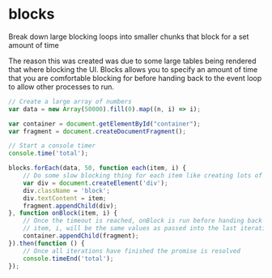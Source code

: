 blocks
======

Break down large blocking loops into smaller chunks that block for a set amount of time

The reason this was created was due to some large tables being rendered that where blocking the UI.
Blocks allows you to specify an amount of time that you are comfortable blocking for before handing back
to the event loop to allow other processes to run.

``` javascript
// Create a large array of numbers
var data = new Array(50000).fill(0).map((n, i) => i);

var container = document.getElementById("container");
var fragment = document.createDocumentFragment();

// Start a console timer
console.time('total');

blocks.forEach(data, 50, function each(item, i) {
    // Do some slow blocking thing for each item like creating lots of DOM
    var div = document.createElement('div');
    div.className = 'block';
    div.textContent = item;
    fragment.appendChild(div);
}, function onBlock(item, i) {
    // Once the timeout is reached, onBlock is run before handing back to the event loop
    // item, i, will be the same values as passed into the last iteration of each
    container.appendChild(fragment);
}).then(function () {
    // Once all iterations have finished the promise is resolved
    console.timeEnd('total');
});
```
